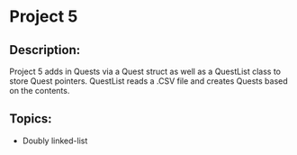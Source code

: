 # Project 5

## Description:

Project 5 adds in Quests via a Quest struct as well as a QuestList class to store Quest pointers. QuestList reads a .CSV file and creates Quests based on the contents.

## Topics:
- Doubly linked-list
